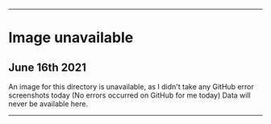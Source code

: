 
***

# Image unavailable

## June 16th 2021

An image for this directory is unavailable, as I didn't take any GitHub error screenshots today (No errors occurred on GitHub for me today) Data will never be available here.

***
